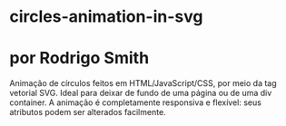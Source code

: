 # circles-animation-in-svg
# por Rodrigo Smith

Animação de círculos feitos em HTML/JavaScript/CSS, por meio da tag vetorial SVG. Ideal para deixar de
fundo de uma página ou de uma div container. A animação é completamente responsiva e flexível: seus atributos
podem ser alterados facilmente.

